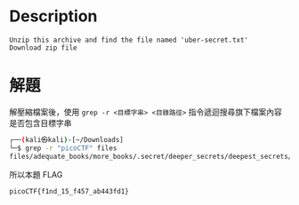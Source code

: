 # Description
```text
Unzip this archive and find the file named 'uber-secret.txt'
Download zip file
```


# 解題
解壓縮檔案後，使用 `grep -r <目標字串> <目錄路徑>` 指令遞迴搜尋旗下檔案內容是否包含目標字串
```bash
┌──(kali㉿kali)-[~/Downloads]
└─$ grep -r "picoCTF" files
files/adequate_books/more_books/.secret/deeper_secrets/deepest_secrets/uber-secret.txt:picoCTF{f1nd_15_f457_ab443fd1}
```



<!-- flag -->
所以本題 FLAG 
```text
picoCTF{f1nd_15_f457_ab443fd1}
```
